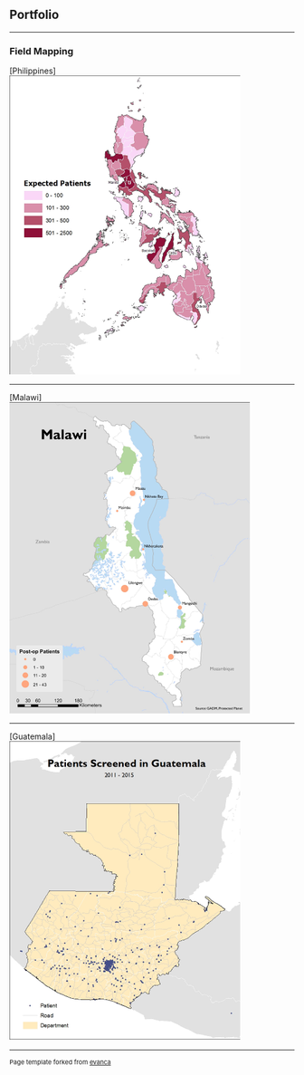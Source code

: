 ## Portfolio

---

### Field Mapping

[Philippines]<br>
<img src="images/PHI_patientmodel.jpg" width="408" height="528"/>

---
[Malawi]<br>
<img src="images/Malawi_post-op-1.jpg" width="425" height="550"/>

---
[Guatemala]<br>
<img src="images/GTM_allPATIENTS.jpg" width="408" height="528"/>



---
<p style="font-size:11px">Page template forked from <a href="https://github.com/evanca/quick-portfolio">evanca</a></p>
<!-- Remove above link if you don't want to attibute -->

